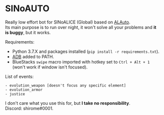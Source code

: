 # SINoAUTO
Really low effort bot for SINoALICE (Global) based on [ALAuto](https://github.com/Egoistically/ALAuto).  
Its main purpose is to run over night, it won't solve all your problems and **it is buggy**, but it works.  
  
Requirements:
* Python 3.7.X and packages installed (`pip install -r requirements.txt`).
* [ADB](https://developer.android.com/studio/releases/platform-tools) added to PATH.
* BlueStacks `swipe` macro imported with hotkey set to `Ctrl + Alt + 1` (won't work if window isn't focused).

List of events:
```
- evolution_weapon [doesn't focus any specific element]
- evolution_armor
- justice
```

I don't care what you use this for, but **I take no responsibility**.  
Discord: shirome#0001.